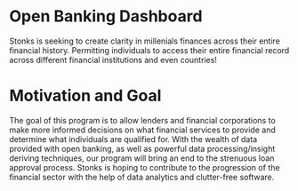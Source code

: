 # Open Banking Dashboard

Stonks is seeking to create clarity in millenials finances across their entire financial history. Permitting individuals to access their entire financial record across different financial institutions and even countries!

# Motivation and Goal

The goal of this program is to allow lenders and financial corporations to make more informed decisions on what financial services to provide and determine what individuals are qualified for. With the wealth of data provided with open banking, as well as powerful data processing/insight deriving techniques, our program will bring an end to the strenuous loan approval process. Stonks is hoping to contribute to the progression of the financial sector with the help of data analytics and clutter-free software.
